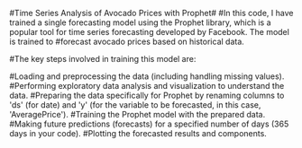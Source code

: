#Time Series Analysis of Avocado Prices with Prophet#
#In this code, I have trained a single forecasting model using the Prophet library, which is a popular tool for time series forecasting developed by Facebook. The model is trained to #forecast avocado prices based on historical data.

#The key steps involved in training this model are:

#Loading and preprocessing the data (including handling missing values).
#Performing exploratory data analysis and visualization to understand the data.
#Preparing the data specifically for Prophet by renaming columns to 'ds' (for date) and 'y' (for the variable to be forecasted, in this case, 'AveragePrice').
#Training the Prophet model with the prepared data.
#Making future predictions (forecasts) for a specified number of days (365 days in your code).
#Plotting the forecasted results and components.
